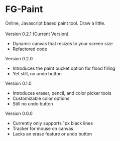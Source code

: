 # FG-Paint
Online, Javascript based paint tool. Draw a little.<br>
<br>
Version 0.2.1 (Current Version)
<br>
- Dynamic canvas that resizes to your screen size
- Refactored code

Version 0.2.0
<br>
- Introduces the paint bucket option for flood filling
- Yet still, no undo button

Version 0.1.0
<br>
- Introduces eraser, pencil, and color picker tools
- Customizable color options
- Still no undo button

Version 0.0.0
<br>
- Currently only supports 1px black lines
- Tracker for mouse on canvas
- Lacks an erase feature or undo button
